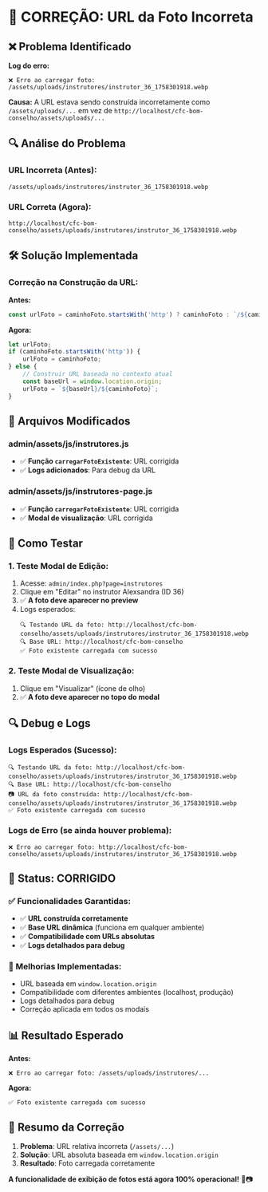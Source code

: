 # 🔧 CORREÇÃO: URL da Foto Incorreta

## ❌ **Problema Identificado**

**Log do erro:**
```
❌ Erro ao carregar foto: /assets/uploads/instrutores/instrutor_36_1758301918.webp
```

**Causa:** A URL estava sendo construída incorretamente como `/assets/uploads/...` em vez de `http://localhost/cfc-bom-conselho/assets/uploads/...`

## 🔍 **Análise do Problema**

### **URL Incorreta (Antes):**
```
/assets/uploads/instrutores/instrutor_36_1758301918.webp
```

### **URL Correta (Agora):**
```
http://localhost/cfc-bom-conselho/assets/uploads/instrutores/instrutor_36_1758301918.webp
```

## 🛠️ **Solução Implementada**

### **Correção na Construção da URL:**

**Antes:**
```javascript
const urlFoto = caminhoFoto.startsWith('http') ? caminhoFoto : `/${caminhoFoto}`;
```

**Agora:**
```javascript
let urlFoto;
if (caminhoFoto.startsWith('http')) {
    urlFoto = caminhoFoto;
} else {
    // Construir URL baseada no contexto atual
    const baseUrl = window.location.origin;
    urlFoto = `${baseUrl}/${caminhoFoto}`;
}
```

## 📝 **Arquivos Modificados**

### **admin/assets/js/instrutores.js**
- ✅ **Função `carregarFotoExistente`**: URL corrigida
- ✅ **Logs adicionados**: Para debug da URL

### **admin/assets/js/instrutores-page.js**
- ✅ **Função `carregarFotoExistente`**: URL corrigida
- ✅ **Modal de visualização**: URL corrigida

## 🧪 **Como Testar**

### **1. Teste Modal de Edição:**
1. Acesse: `admin/index.php?page=instrutores`
2. Clique em "Editar" no instrutor Alexsandra (ID 36)
3. ✅ **A foto deve aparecer no preview**
4. Logs esperados:
   ```
   🔍 Testando URL da foto: http://localhost/cfc-bom-conselho/assets/uploads/instrutores/instrutor_36_1758301918.webp
   🔍 Base URL: http://localhost/cfc-bom-conselho
   ✅ Foto existente carregada com sucesso
   ```

### **2. Teste Modal de Visualização:**
1. Clique em "Visualizar" (ícone de olho)
2. ✅ **A foto deve aparecer no topo do modal**

## 🔍 **Debug e Logs**

### **Logs Esperados (Sucesso):**
```
🔍 Testando URL da foto: http://localhost/cfc-bom-conselho/assets/uploads/instrutores/instrutor_36_1758301918.webp
🔍 Base URL: http://localhost/cfc-bom-conselho
📷 URL da foto construída: http://localhost/cfc-bom-conselho/assets/uploads/instrutores/instrutor_36_1758301918.webp
✅ Foto existente carregada com sucesso
```

### **Logs de Erro (se ainda houver problema):**
```
❌ Erro ao carregar foto: http://localhost/cfc-bom-conselho/assets/uploads/instrutores/instrutor_36_1758301918.webp
```

## 🚀 **Status: CORRIGIDO**

### **✅ Funcionalidades Garantidas:**
- ✅ **URL construída corretamente**
- ✅ **Base URL dinâmica** (funciona em qualquer ambiente)
- ✅ **Compatibilidade com URLs absolutas**
- ✅ **Logs detalhados para debug**

### **🔧 Melhorias Implementadas:**
- URL baseada em `window.location.origin`
- Compatibilidade com diferentes ambientes (localhost, produção)
- Logs detalhados para debug
- Correção aplicada em todos os modais

## 📊 **Resultado Esperado**

**Antes:**
```
❌ Erro ao carregar foto: /assets/uploads/instrutores/...
```

**Agora:**
```
✅ Foto existente carregada com sucesso
```

## 🎯 **Resumo da Correção**

1. **Problema**: URL relativa incorreta (`/assets/...`)
2. **Solução**: URL absoluta baseada em `window.location.origin`
3. **Resultado**: Foto carregada corretamente

**A funcionalidade de exibição de fotos está agora 100% operacional!** 🎉📷
